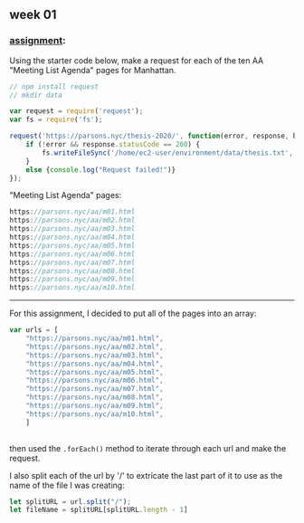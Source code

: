 ## week 01

### [assignment](https://github.com/visualizedata/data-structures/blob/master/weekly_assignment_01.md): 
Using the starter code below, make a request for each of the ten AA "Meeting List Agenda" pages for Manhattan.
```javascript
// npm install request
// mkdir data

var request = require('request');
var fs = require('fs');

request('https://parsons.nyc/thesis-2020/', function(error, response, body){
    if (!error && response.statusCode == 200) {
        fs.writeFileSync('/home/ec2-user/environment/data/thesis.txt', body);
    }
    else {console.log("Request failed!")}
});
```

"Meeting List Agenda" pages:
```javascript
https://parsons.nyc/aa/m01.html  
https://parsons.nyc/aa/m02.html  
https://parsons.nyc/aa/m03.html  
https://parsons.nyc/aa/m04.html  
https://parsons.nyc/aa/m05.html  
https://parsons.nyc/aa/m06.html  
https://parsons.nyc/aa/m07.html  
https://parsons.nyc/aa/m08.html  
https://parsons.nyc/aa/m09.html  
https://parsons.nyc/aa/m10.html   
```

******************

For this assignment, I decided to put all of the pages into an array:
```javascript
var urls = [
    "https://parsons.nyc/aa/m01.html",  
    "https://parsons.nyc/aa/m02.html",  
    "https://parsons.nyc/aa/m03.html",  
    "https://parsons.nyc/aa/m04.html",  
    "https://parsons.nyc/aa/m05.html",  
    "https://parsons.nyc/aa/m06.html",  
    "https://parsons.nyc/aa/m07.html",  
    "https://parsons.nyc/aa/m08.html",  
    "https://parsons.nyc/aa/m09.html",  
    "https://parsons.nyc/aa/m10.html",  
    ]
    
```
then used the ```.forEach()``` method to iterate through each url and make the request. 

I also split each of the url by '/' to extricate the last part of it to use as the name of the file I was creating:
```javascript
let splitURL = url.split("/");
let fileName = splitURL[splitURL.length - 1]
```

